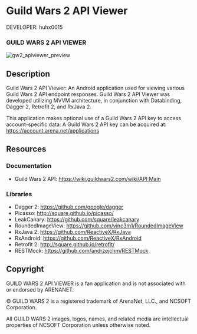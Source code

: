 Guild Wars 2 API Viewer
========================

DEVELOPER: huhx0015

### GUILD WARS 2 API VIEWER
![gw2_apiviewer_preview](https://cloud.githubusercontent.com/assets/1645482/22623705/6f516bba-eb18-11e6-98e7-d2432e9b2579.gif)

## Description

Guild Wars 2 API Viewer: An Android application used for viewing various Guild Wars 2 API endpoint responses. Guild Wars 2 API Viewer was developed utilizing MVVM architecture, in conjunction with Databinding, Dagger 2, Retrofit 2, and RxJava 2.

This application makes optional use of a Guild Wars 2 API key to access account-specific data. A Guild Wars 2 API key can be acquired at: https://account.arena.net/applications

## Resources

### Documentation

* Guild Wars 2 API: https://wiki.guildwars2.com/wiki/API:Main

### Libraries

* Dagger 2: https://github.com/google/dagger
* Picasso: http://square.github.io/picasso/
* LeakCanary: https://github.com/square/leakcanary
* RoundedImageView: https://github.com/vinc3m1/RoundedImageView
* RxJava 2: https://github.com/ReactiveX/RxJava
* RxAndroid: https://github.com/ReactiveX/RxAndroid
* Retrofit 2: http://square.github.io/retrofit/
* RESTMock: https://github.com/andrzejchm/RESTMock

## Copyright

GUILD WARS 2 API VIEWER is a fan application and is not associated with or endorsed by ARENANET.

© GUILD WARS 2 is a registered trademark of ArenaNet, LLC., and NCSOFT Corporation.

All GUILD WARS 2 images, logos, names, and related media are intellectual properties of NCSOFT Corporation unless otherwise noted.
